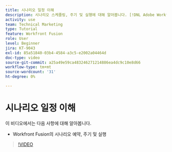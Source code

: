```yaml
---
title: 시나리오 일정 이해
description: 시나리오 스케줄링, 주기 및 실행에 대해 알아봅니다. [!DNL Adobe Workfront Fusion].
activity: use
team: Technical Marketing
type: Tutorial
feature: Workfront Fusion
role: User
level: Beginner
jira: KT-9043
exl-id: 85a51840-03b4-4584-a3c5-e2002a04464d
doc-type: video
source-git-commit: a25a49e59ca483246271214886ea4dc9c10e8d66
workflow-type: tm+mt
source-wordcount: '31'
ht-degree: 0%

---
```


# 시나리오 일정 이해

이 비디오에서는 다음 사항에 대해 알아봅니다.

* Workfront Fusion의 시나리오 예약, 주기 및 실행

>[!VIDEO](https://video.tv.adobe.com/v/335284/?quality=12&learn=on)
